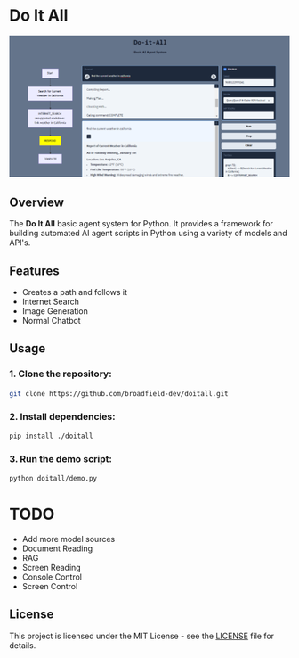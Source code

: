 # Do It All
![Banner](do-it-all-im-1.png)

## Overview
The **Do It All** basic agent system for Python. It provides a framework for building automated AI agent scripts in Python using a variety of models and API's.

## Features
- Creates a path and follows it
- Internet Search
- Image Generation
- Normal Chatbot

## Usage

### 1. Clone the repository:
```bash
git clone https://github.com/broadfield-dev/doitall.git
```

### 2. Install dependencies:
```bash
pip install ./doitall
```

### 3. Run the demo script:
```bash
python doitall/demo.py
```
# TODO
- Add more model sources
- Document Reading
- RAG
- Screen Reading
- Console Control
- Screen Control

## License
This project is licensed under the MIT License - see the [LICENSE](LICENSE) file for details.
